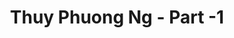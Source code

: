 ---
layout: album
resource: instagram
title: "Thuy Phuong Ng - Part -1"
description: "Instagram album of Thuy Phuong Ng, part -1.</br> Username: imphuon.g"
active: gallery
album-title: "Thuy Phuong Ng"
images:
  - image_path: imphuon.g/-1/20230301_184148_333466255_209784844929959_870494974932525911_n.jpg
  - image_path: imphuon.g/-1/20230301_184148_333948298_191462893591602_2361235364023405954_n.jpg
  - image_path: imphuon.g/-1/20230627_173252_356028949_819497559600663_8222119072611462256_n.jpg
  - image_path: imphuon.g/-1/20230627_173252_356232303_800404271575794_3091580320207021657_n.jpg
  - image_path: imphuon.g/-1/20230627_173252_356248318_786507706388360_3416510072392324101_n.jpg
  - image_path: imphuon.g/-1/20240329_184821_434682426_643199251285747_7669078586086449393_n.jpg
  - image_path: imphuon.g/-1/20240329_184821_434698204_1546886972897800_3972981838371277038_n.jpg
  - image_path: imphuon.g/-1/20240815_173642_455403148_2943075602515259_7218190018938214514_n.jpg
  - image_path: imphuon.g/-1/20240815_173642_455635491_1158472982113985_8700649757307795662_n.jpg
  - image_path: imphuon.g/-1/20240815_173642_455702750_514621050966919_3316681164904980568_n.jpg
  - image_path: imphuon.g/-1/20240815_173642_455721496_1040436041149831_2464623127494885655_n.jpg
  - image_path: imphuon.g/-1/20241015_173854_463105643_1988714758314793_6733929478470316840_n.jpg
  - image_path: imphuon.g/-1/20241015_173854_463358911_568633358838355_2279341488897043415_n.jpg
---